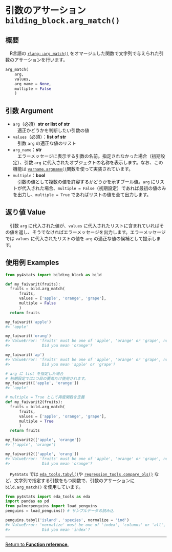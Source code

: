 # 引数のアサーション `bilding_block.arg_match()`

## 概要

　R言語の [`rlang::arg_match()`](https://rlang.r-lib.org/reference/arg_match.html) をオマージュした関数で文字列で与えられた引数のアサーションを行います。

``` python
arg_match(
    arg, 
    values, 
    arg_name = None, 
    multiple = False
    )
``` 

## 引数 Argument

- `arg`（必須）**str or list of str**</br>
　適正かどうかを判断したい引数の値　
- `values`（必須）：**list of str**</br>
　引数 `arg` の適正な値のリスト
- `arg_name`：**str**</br>
　エラーメッセージに表示する引数の名前。指定されなかった場合（初期設定）、引数 `arg` に代入されたオブジェクトの名称を表示します。なお、この機能は [`varname.argname()`](https://github.com/pwwang/python-varname?tab=readme-ov-file)関数を使って実装されています。
- `multiple`：**bool**</br>
　引数の値として複数の値を許容するかどうかを示すブール値。`arg` にリストが代入された場合、`multiple = False`（初期設定）であれば最初の値のみを出力し、`multiple = True` であればリストの値を全て出力します。

## 返り値 Value

　引数 `arg` に代入された値が、`values` に代入されたリストに含まれていればその値を返し、そうでなければエラーメッセージを出力します。エラーメッセージでは `values` に代入されたリストの値を `arg` の適正な値の候補として提示します。


## 使用例 Examples

```python
from py4stats import bilding_block as bild

def my_faivarit(fruits):
  fruits = bild.arg_match(
      fruits, 
      values = ['apple', 'orange', 'grape'], 
      multiple = False
      )
  return fruits

my_faivarit('apple')
#> 'apple'

my_faivarit('orang')
#> ValueError: 'fruits' must be one of 'apple', 'orange' or 'grape', not 'orang'.
#>              Did you mean 'orange'?

my_faivarit('ap')
#> ValueError: 'fruits' must be one of 'apple', 'orange' or 'grape', not 'ap'.
#>              Did you mean 'apple' or 'grape'?
```

```python
# arg に list を指定した場合
# 初期設定では1つ目の要素だけ使用されます。
my_faivarit(['apple', 'orange'])
#> 'apple'

# multiple = True として再度関数を定義
def my_faivarit2(fruits):
  fruits = bild.arg_match(
      fruits, 
      values = ['apple', 'orange', 'grape'], 
      multiple = True
      )
  return fruits

my_faivarit2(['apple', 'orange'])
#> ['apple', 'orange']

my_faivarit2(['apple', 'orang'])
#> ValueError: 'fruits' must be one of 'apple', 'orange' or 'grape', not 'orang'.
#>              Did you mean 'orange'?
```

　`Py4Stats` では [`eda_tools.tabyl()`](https://github.com/Hirototensho/Py4Stats/blob/main/man/tabyl.md)や [`regression_tools.compare_ols()`](https://github.com/Hirototensho/Py4Stats/blob/main/man/compare_ols.md) など、文字列で指定する引数をもつ関数で、引数のアサーションに `bild.arg_match()` を使用しています。

```python
from py4stats import eda_tools as eda
import pandas as pd
from palmerpenguins import load_penguins
penguins = load_penguins() # サンプルデータの読み込

penguins.tabyl('island', 'species', normalize = 'ind')
#> ValueError: 'normalize' must be one of 'index', 'columns' or 'all', not 'ind'.
#>              Did you mean 'index'?
```
***
[Return to **Function reference**.](https://github.com/Hirototensho/Py4Stats/blob/main/reference.md)

